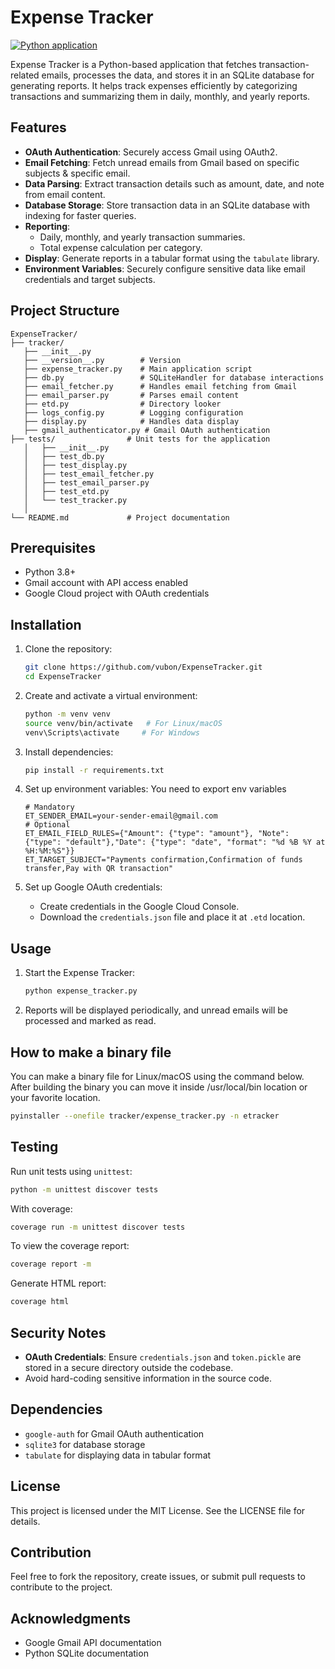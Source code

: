 # Expense Tracker 
[![Python application](https://github.com/vubon/ExpenseTracker/actions/workflows/python-app.yml/badge.svg?branch=main)](https://github.com/vubon/ExpenseTracker/actions/workflows/python-app.yml)

Expense Tracker is a Python-based application that fetches transaction-related emails, processes the data, 
and stores it in an SQLite database for generating reports. It helps track expenses efficiently by categorizing 
transactions and summarizing them in daily, monthly, and yearly reports.

## Features

- **OAuth Authentication**: Securely access Gmail using OAuth2.
- **Email Fetching**: Fetch unread emails from Gmail based on specific subjects & specific email.
- **Data Parsing**: Extract transaction details such as amount, date, and note from email content.
- **Database Storage**: Store transaction data in an SQLite database with indexing for faster queries.
- **Reporting**:
  - Daily, monthly, and yearly transaction summaries.
  - Total expense calculation per category.
- **Display**: Generate reports in a tabular format using the `tabulate` library.
- **Environment Variables**: Securely configure sensitive data like email credentials and target subjects.

## Project Structure

```
ExpenseTracker/
├── tracker/
   ├── __init__.py
   ├── __version__.py        # Version 
   ├── expense_tracker.py    # Main application script
   ├── db.py                 # SQLiteHandler for database interactions
   ├── email_fetcher.py      # Handles email fetching from Gmail
   ├── email_parser.py       # Parses email content
   ├── etd.py                # Directory looker 
   ├── logs_config.py        # Logging configuration
   ├── display.py            # Handles data display
   ├── gmail_authenticator.py # Gmail OAuth authentication
├── tests/                # Unit tests for the application
   │   ├── __init__.py
   │   ├── test_db.py
   │   ├── test_display.py
   │   ├── test_email_fetcher.py
   │   ├── test_email_parser.py
   │   ├── test_etd.py
   │   └── test_tracker.py
   │   
└── README.md             # Project documentation
```

## Prerequisites

- Python 3.8+
- Gmail account with API access enabled
- Google Cloud project with OAuth credentials

## Installation

1. Clone the repository:
   ```bash
   git clone https://github.com/vubon/ExpenseTracker.git
   cd ExpenseTracker
   ```

2. Create and activate a virtual environment:
   ```bash
   python -m venv venv
   source venv/bin/activate   # For Linux/macOS
   venv\Scripts\activate     # For Windows
   ```

3. Install dependencies:
   ```bash
   pip install -r requirements.txt
   ```

4. Set up environment variables:
  You need to export env variables
   ```env
   # Mandatory
   ET_SENDER_EMAIL=your-sender-email@gmail.com
   # Optional
   ET_EMAIL_FIELD_RULES={"Amount": {"type": "amount"}, "Note": {"type": "default"},"Date": {"type": "date", "format": "%d %B %Y at %H:%M:%S"}}
   ET_TARGET_SUBJECT="Payments confirmation,Confirmation of funds transfer,Pay with QR transaction"
   ```

5. Set up Google OAuth credentials:
   - Create credentials in the Google Cloud Console.
   - Download the `credentials.json` file and place it at `.etd` location.

## Usage
1. Start the Expense Tracker:
   ```bash
   python expense_tracker.py
   ```

2. Reports will be displayed periodically, and unread emails will be processed and marked as read.

## How to make a binary file
You can make a binary file for Linux/macOS using the command below. 
After building the binary you can move it inside /usr/local/bin location or your favorite location. 
```bash
pyinstaller --onefile tracker/expense_tracker.py -n etracker
```

## Testing

Run unit tests using `unittest`:
```bash
python -m unittest discover tests
```
With coverage:
```bash
coverage run -m unittest discover tests
```
To view the coverage report:
```bash
coverage report -m
```
Generate HTML report:
```bash
coverage html
```


## Security Notes

- **OAuth Credentials**: Ensure `credentials.json` and `token.pickle` are stored in a secure directory outside the codebase.
- Avoid hard-coding sensitive information in the source code.

## Dependencies

- `google-auth` for Gmail OAuth authentication
- `sqlite3` for database storage
- `tabulate` for displaying data in tabular format

## License

This project is licensed under the MIT License. See the LICENSE file for details.

## Contribution

Feel free to fork the repository, create issues, or submit pull requests to contribute to the project.

## Acknowledgments

- Google Gmail API documentation
- Python SQLite documentation